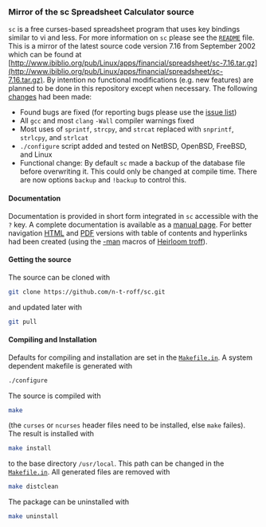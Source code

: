 ### Mirror of the sc Spreadsheet Calculator source
`sc` is a free curses-based spreadsheet program that uses key bindings similar to vi and less.
For more information on `sc` please see the
[`README`](https://github.com/n-t-roff/sc/blob/master/README)
file.
This is a mirror of the latest source code version 7.16 from September 2002
which can be found at
[http://www.ibiblio.org/pub/Linux/apps/financial/spreadsheet/sc-7.16.tar.gz](http://www.ibiblio.org/pub/Linux/apps/financial/spreadsheet/sc-7.16.tar.gz).
By intention no functional modifications (e.g. new features)
are planned to be done in this repository
except when necessary.
The following
[changes](https://github.com/n-t-roff/sc/blob/master/CHANGES-git)
had been made:

* Found bugs are fixed (for reporting bugs please use the
  [issue list](https://github.com/n-t-roff/sc/issues))
* All `gcc` and most `clang` `-Wall` compiler warnings fixed
* Most uses of `sprintf`, `strcpy`, and `strcat` replaced
  with `snprintf`, `strlcpy`, and `strlcat`
* `./configure` script added and tested on NetBSD, OpenBSD, FreeBSD, and Linux
* Functional change: By default `sc` made a backup of the database file
  before overwriting it.
  This could only be changed at compile time.
  There are now options `backup` and `!backup` to control this.

#### Documentation
Documentation is provided in short form integrated in `sc`
accessible with the `?` key.
A complete documentation is available as a
[manual page](https://github.com/n-t-roff/sc/blob/master/sc.doc).
For better navigation
[HTML](http://n-t-roff.github.io/sc.1.html)
and
[PDF](http://n-t-roff.github.io/sc.1.pdf)
versions with table of contents and hyperlinks had been
created (using the
[-man](http://n-t-roff.github.io/heirloom/doctools/man.7.html)
macros of
[Heirloom troff](http://n-t-roff.github.io/heirloom/doctools.html)).
#### Getting the source
The source can be cloned with
```sh
git clone https://github.com/n-t-roff/sc.git
```
and updated later with
```sh
git pull
```
#### Compiling and Installation
Defaults for compiling and installation are set in the
[`Makefile.in`](https://github.com/n-t-roff/sc/blob/master/Makefile.in).
A system dependent makefile is generated with
```sh
./configure
```
The source is compiled with
```sh
make
```
(the `curses` or `ncurses` header files need to be installed,
else `make` failes).
The result is installed with
```sh
make install
```
to the base directory `/usr/local`.
This path can be changed in the
[`Makefile.in`](https://github.com/n-t-roff/sc/blob/master/Makefile.in).
All generated files are removed with
```sh
make distclean
```
The package can be uninstalled with
```sh
make uninstall
```
